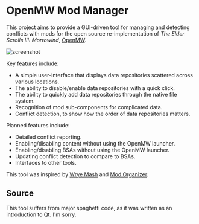 # OpenMW Mod Manager

This project aims to provide a GUI-driven tool for managing and detecting conflicts with mods for the open source re-implementation of *The Elder Scrolls III: Morrowind*, [OpenMW](https://openmw.org).

![screenshot](https://i.imgur.com/rpcfj9e.png)

Key features include:

* A simple user-interface that displays data repositories scattered across various locations.
* The ability to disable/enable data repositories with a quick click.
* The ability to quickly add data repositories through the native file system.
* Recognition of mod sub-components for complicated data.
* Conflict detection, to show how the order of data repositories matters.

Planned features include:

* Detailed conflict reporting.
* Enabling/disabling content without using the OpenMW launcher.
* Enabling/disabling BSAs without using the OpenMW launcher.
* Updating conflict detection to compare to BSAs.
* Interfaces to other tools.

This tool was inspired by [Wrye Mash](http://www.uesp.net/wiki/Tes3Mod:Wrye_Mash) and [Mod Organizer](https://github.com/TanninOne/modorganizer).

## Source

This tool suffers from major spaghetti code, as it was written as an introduction to Qt. I'm sorry.
